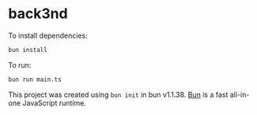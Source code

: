 # back3nd

To install dependencies:

```bash
bun install
```

To run:

```bash
bun run main.ts
```

This project was created using `bun init` in bun v1.1.38. [Bun](https://bun.sh) is a fast all-in-one JavaScript runtime.
